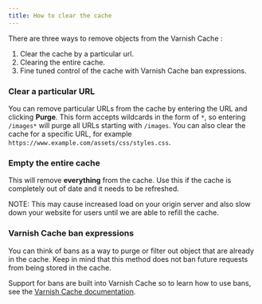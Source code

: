 ```yaml
---
title: How to clear the cache
---
```


There are three ways to remove objects from the Varnish Cache :

1. Clear the cache by a particular url.
1. Clearing the entire cache.
1. Fine tuned control of the cache with Varnish Cache ban expressions.

### Clear a particular URL

You can remove particular URLs from the cache by entering the URL and clicking **Purge**.
This form accepts wildcards in the form of `*`, so entering `/images*` will purge all URLs starting with `/images`. You can also clear the cache for a specific URL, for example `https://www.example.com/assets/css/styles.css`.

### Empty the entire cache

This will remove **everything** from the cache. Use this if the cache is completely out of date and it needs to be refreshed.

NOTE: This may cause increased load on your origin server and also slow down your website for users until we are able to refill the cache.

### Varnish Cache ban expressions

You can think of bans as a way to purge or filter out object that are already in the cache. Keep in mind that this method does not ban future requests from being stored in the cache.

Support for bans are built into Varnish Cache so to learn how to use bans, see the [Varnish Cache  documentation](https://www.varnish-cache.org/docs/trunk/users-guide/purging.html#bans).
